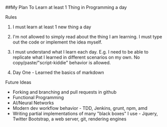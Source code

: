##My Plan To Learn at least 1 Thing in Programming a day

Rules

1. I must learn at least 1 new thing a day
2. I'm not allowed to simply read about the thing I am learning. I must type out the code or implement the idea myself. 
3. I must understand what I learn each day. E.g. I need to be able to replicate what I learned in different scenarios on my own. No copy/paste/"script-kiddie" behavior is allowed.

1. Day One - Learned the basics of markdown


Future Ideas
* Forking and branching and pull requests in github
* Functional Programming
* AI/Neural Networks
* Modern dev workflow behavior - TDD, Jenkins, grunt,  npm, amd
* Writing partial implementations of many "black boxes" I use - Jquery, Twitter Bootstrap, a web server, git, rendering engines
